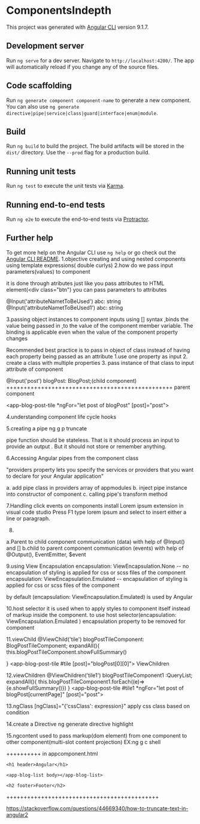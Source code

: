 # ComponentsIndepth

This project was generated with [Angular CLI](https://github.com/angular/angular-cli) version 9.1.7.

## Development server

Run `ng serve` for a dev server. Navigate to `http://localhost:4200/`. The app will automatically reload if you change any of the source files.

## Code scaffolding

Run `ng generate component component-name` to generate a new component. You can also use `ng generate directive|pipe|service|class|guard|interface|enum|module`.

## Build

Run `ng build` to build the project. The build artifacts will be stored in the `dist/` directory. Use the `--prod` flag for a production build.

## Running unit tests

Run `ng test` to execute the unit tests via [Karma](https://karma-runner.github.io).

## Running end-to-end tests

Run `ng e2e` to execute the end-to-end tests via [Protractor](http://www.protractortest.org/).

## Further help

To get more help on the Angular CLI use `ng help` or go check out the [Angular CLI README](https://github.com/angular/angular-cli/blob/master/README.md).
1.objective 
creating and using nested components
using template expressions( double curlys)
2.how do we pass input parameters(values) to component

it is done through atributes
just like you pass attributes to HTML element(<div class="btn")
you can pass parameters to attributes

@Input('attributeNametToBeUsed') abc: string
@Input('attributeNametToBeUsed1') abc: string
<component attributeNametToBeUsed="value" attributeNametToBeUsed1="value1">
</component>

3.passing object instances to component inputs
using [] syntax ,binds the value being passed in ,to the value of the component
member variable. The binding is applicable even when the value of the
component property changes

Recommended best practice is to pass in object of class instead of
having each property being passed as an attribute
1.use one property as input 
2. create a class with multiple properties 
3. pass instance of that class to input attribute of component

 @Input('post') blogPost: BlogPost;(child component) 
 ++++++++++++++++++++++++++++++++++++++++++++++++
parent component

<app-blog-post-tile 
*ngFor="let post of blogPost"
[post]="post">
</app-blog-post-tile>


4.understanding component life cycle hooks

5.creating a pipe
ng g p truncate

pipe function should be stateless. 
That is it should process an input to provide an output .
But it should not store or remember anything.

6.Accessing Angular pipes from the component class

"providers property lets you specify the services or providers that you
want to declare for your Angular application"

a. add pipe class in providers array of appmodules
b. inject pipe instance into constructor of component
c. calling pipe's transform method 

7.Handling click events on components
install Lorem ipsum extension in visual code studio
Press F1 type lorem ipsum and select to insert either a line or paragraph.

8.
a.Parent to child component communication (data)
with help of  @Input() and [] 
b.child to parent component communication (events)
with help of @Output(), EventEmitter, $event

9.using View Encapsulation
encapsulation: ViewEncapsulation.None -- no encapsulation of styling is applied for 
css or scss files of the component
encapsulation: ViewEncapsulation.Emulated  --  encapsulation of styling is applied for 
css or scss files of the component

by default (encapsulation: ViewEncapsulation.Emulated) is used by Angular

10.host selector
it is used when to apply styles to component itself 
instead of markup inside the component.
to use host selector(encapsulation: ViewEncapsulation.Emulated )
encapsulation property to be removed for component

11.viewChild
@ViewChild('tile') blogPostTileComponent: BlogPostTileComponent;
expandAll(){
   this.blogPostTileComponent.showFullSummary()

}
<app-blog-post-tile #tile [post]="blogPost[0][0]"></app-blog-post-tile>
ViewChildren

12.viewChildren
@ViewChildren('tile1') blogPostTileComponent1 :QueryList<BlogPostTileComponent>;
expandAll(){
  this.blogPostTileComponent1.forEach((e)=>{e.showFullSummary()})
}
<app-blog-post-tile #tile1
*ngFor="let post of blogPost[currentPage]"
[post]="post">

13.ngClass
[ngClass]="{'cssClass': expression}"
apply css class based on condition

14.create a Directive
ng generate directive highlight

15.ngcontent
used to pass markup(dom element) from one component to other component(multi-slot content projection)
EX:ng g c shell
<div>
    <ng-content select="[header]"></ng-content>
</div>
<div>
    <ng-content select="[body]" ></ng-content>
</div>

<div>
    <ng-content select="[footer]" ></ng-content>
</div>
++++++++++
in appcomponent.html

<app-shell>
    

    <h1 header>Angular</h1>

    <app-blog-list body></app-blog-list>

    <h2 footer>Footer</h2>
    

    
</app-shell>
++++++++++++++++++++++++++++++++++++++++++++

https://stackoverflow.com/questions/44669340/how-to-truncate-text-in-angular2








